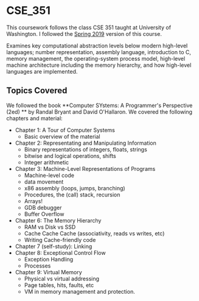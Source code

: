 # CSE_351

This coursework follows the class CSE 351 taught at University of Washington. I followed the [Spring 2019](https://courses.cs.washington.edu/courses/cse351/19sp/) version of this course.

Examines key computational abstraction levels below modern high-level languages; number representation, assembly language, introduction to C, memory management, the operating-system process model, high-level machine architecture including the memory hierarchy, and how high-level languages are implemented.



## Topics Covered

We followed the book **Computer SYstems: A Programmer's Perspective (2ed) ** by Randal Bryant and David O'Hallaron. We covered the following chapters and material:


* Chapter 1: A Tour of Computer Systems
	- Basic overview of the material
* Chapter 2: Representating and Manipulating Information
	- Binary representations of integers, floats, strings
	- bitwise and logical operations, shifts
	- Integer arithmetic
* Chapter 3: Machine-Level Representations of Programs
	- Machine-level code
	- data movement
	- x86 assembly (loops, jumps, branching)
	- Procedures, the (call) stack, recursion
	- Arrays!
	- GDB debugger
	- Buffer Overflow
* Chapter 6: The Memory Hierarchy
	- RAM vs Disk vs SSD
	- Cache Cache Cache (associativity, reads vs writes, etc)
	- Writing Cache-friendly code
* Chapter 7 (self-study): Linking
* Chapter 8: Exceptional Control Flow
	- Exception Handling
	- Processes
* Chapter 9: Virtual Memory
	- Physical vs virtual addressing
	- Page tables, hits, faults, etc
	- VM in memory management and protection.
